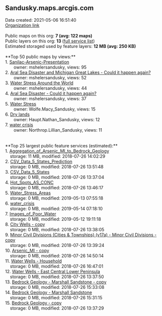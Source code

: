 <h2>Sandusky.maps.arcgis.com</h2> Data created: 2021-05-06 16:51:40 <br /><a target='new' href='https://Sandusky.maps.arcgis.com'>Organization link</a><br /><br />Public maps on this org: <b>7 (avg: 122 maps)</b><br />Public layers on this org: <b>13 </b>(<a target='new' href='https://services.arcgis.com/ktksnZcbW1w6ToO4/ArcGIS/rest/services'>full service list</a>)<br />Estimated storaged used by feature layers: <b>12 MB (avg: 250 KB)</b><br /><br />**Top 50 public maps by views:**<br />  1. <a target='new' href='https://www.arcgis.com/home/item.html?id=f69310c36d5c4013be0d4b3303611db5'>Sanilac-Arsenic-Presentation</a> <br />  &nbsp;&nbsp;&nbsp;&nbsp; &nbsp;&nbsp;owner: mshelersandusky, views: 95<br />  2. <a target='new' href='https://www.arcgis.com/home/item.html?id=7d11609e0bfd4167a78397d0202519b6'>Aral Sea Disaster and Michigan Great Lakes - Could it happen again?</a> <br />  &nbsp;&nbsp;&nbsp;&nbsp; &nbsp;&nbsp;owner: mshelersandusky, views: 52<br />  3. <a target='new' href='https://www.arcgis.com/home/item.html?id=69d332d578df4e3f9bc9646c060d6e1b'>Water Stress Around the World</a> <br />  &nbsp;&nbsp;&nbsp;&nbsp; &nbsp;&nbsp;owner: mshelersandusky, views: 44<br />  4. <a target='new' href='https://www.arcgis.com/home/item.html?id=144e1b0740fe4441b27649850974bfb9'>Aral Sea Disaster - Could it happen again?</a> <br />  &nbsp;&nbsp;&nbsp;&nbsp; &nbsp;&nbsp;owner: mshelersandusky, views: 37<br />  5. <a target='new' href='https://www.arcgis.com/home/item.html?id=cc4f5930133b49d38520686ba8f73d32'>Water Stress</a> <br />  &nbsp;&nbsp;&nbsp;&nbsp; &nbsp;&nbsp;owner: Wolfe.Macy_Sandusky, views: 15<br />  6. <a target='new' href='https://www.arcgis.com/home/item.html?id=ce685fabf5594e4ea3a9c1ead5cef3a8'>Dry lands</a> <br />  &nbsp;&nbsp;&nbsp;&nbsp; &nbsp;&nbsp;owner: Haupt.Nathan_Sandusky, views: 12<br />  7. <a target='new' href='https://www.arcgis.com/home/item.html?id=020dd06792c343018790f0939bea79af'>water crisis </a> <br />  &nbsp;&nbsp;&nbsp;&nbsp; &nbsp;&nbsp;owner: Northrop.Lillian_Sandusky, views: 11<br /><br /><br />**Top 25 largest public feature services (estimated):**<br /> 1. <a target='new' href='https://www.arcgis.com/home/item.html?id=d839298a90e145f284fa17565d76328d'>Aggregation_of_Arsenic_MI_to_Bedrock_Geology</a><br /> &nbsp;&nbsp;&nbsp;&nbsp;storage: 11 MB, modified: 2018-07-26 14:02:29<br /> 2. <a target='new' href='https://www.arcgis.com/home/item.html?id=04bfbd9e1fcb4f3ba0eaac719742bdac'>CSV_Data_5_States_Prediction</a><br /> &nbsp;&nbsp;&nbsp;&nbsp;storage: 0 MB, modified: 2018-07-26 13:51:48<br /> 3. <a target='new' href='https://www.arcgis.com/home/item.html?id=19b378e566514585a79379368a04df97'>CSV_Data_5_States</a><br /> &nbsp;&nbsp;&nbsp;&nbsp;storage: 0 MB, modified: 2018-07-26 13:37:04<br /> 4. <a target='new' href='https://www.arcgis.com/home/item.html?id=7e6f399f9aa043649fedad396136e82e'>Hot_Spots_AS_CONC</a><br /> &nbsp;&nbsp;&nbsp;&nbsp;storage: 0 MB, modified: 2018-07-26 13:46:17<br /> 5. <a target='new' href='https://www.arcgis.com/home/item.html?id=904e366b214143218c88c3b130328636'>Water_Stress_Areas</a><br /> &nbsp;&nbsp;&nbsp;&nbsp;storage: 0 MB, modified: 2019-05-13 07:55:18<br /> 6. <a target='new' href='https://www.arcgis.com/home/item.html?id=955d8d21a01649aab2e6c416238be585'>water_crisis</a><br /> &nbsp;&nbsp;&nbsp;&nbsp;storage: 0 MB, modified: 2019-05-14 07:18:10<br /> 7. <a target='new' href='https://www.arcgis.com/home/item.html?id=28ca9a47c1b6456bad9f195ab4fd0654'>Images_of_Poor_Water</a><br /> &nbsp;&nbsp;&nbsp;&nbsp;storage: 0 MB, modified: 2019-05-12 19:11:18<br /> 8. <a target='new' href='https://www.arcgis.com/home/item.html?id=7d02e4bb29814c93b531a677d6d84eda'>City Wells - copy</a><br /> &nbsp;&nbsp;&nbsp;&nbsp;storage: 0 MB, modified: 2018-07-26 13:38:05<br /> 9. <a target='new' href='https://www.arcgis.com/home/item.html?id=0cef2e34678445ff8fe785c25925591c'>Minor Civil Divisions (Cities & Townships) (v17a) - Minor Civil Divisions - copy</a><br /> &nbsp;&nbsp;&nbsp;&nbsp;storage: 0 MB, modified: 2018-07-26 13:39:24<br /> 10. <a target='new' href='https://www.arcgis.com/home/item.html?id=e7b5f2cafca84ff4b567f6e46f1d89ab'>Arsenic_MI - copy</a><br /> &nbsp;&nbsp;&nbsp;&nbsp;storage: 0 MB, modified: 2018-07-26 14:50:14<br /> 11. <a target='new' href='https://www.arcgis.com/home/item.html?id=bc25bd295d184470806c8a7cf0e844a3'>Water Wells - Household</a><br /> &nbsp;&nbsp;&nbsp;&nbsp;storage: 0 MB, modified: 2018-07-26 16:47:01<br /> 12. <a target='new' href='https://www.arcgis.com/home/item.html?id=cf2b6f8a033745e8b9faa00a8d24ddfb'>Water Wells - East Central Lower Peninsula</a><br /> &nbsp;&nbsp;&nbsp;&nbsp;storage: 0 MB, modified: 2018-07-26 13:37:50<br /> 13. <a target='new' href='https://www.arcgis.com/home/item.html?id=17cd810f5493418b91dc28fd3e07de0c'>Bedrock Geology - Marshall Sandstone - copy</a><br /> &nbsp;&nbsp;&nbsp;&nbsp;storage: 0 MB, modified: 2018-07-26 15:33:08<br /> 14. <a target='new' href='https://www.arcgis.com/home/item.html?id=5263e183f9844a9c8190bc34c471c345'>Bedrock Geology - Marshall Sandstone</a><br /> &nbsp;&nbsp;&nbsp;&nbsp;storage: 0 MB, modified: 2018-07-26 15:31:15<br /> 15. <a target='new' href='https://www.arcgis.com/home/item.html?id=e6aecd9fb787476db18f15cd964368d3'>Bedrock Geology - copy</a><br /> &nbsp;&nbsp;&nbsp;&nbsp;storage: 0 MB, modified: 2018-07-26 13:37:29<br />